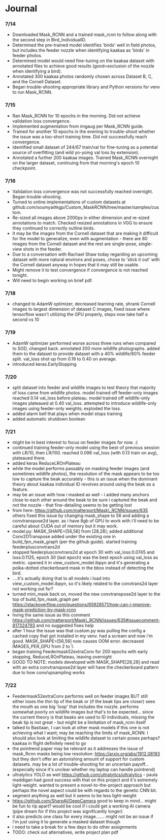 # Journal

### 7/14

* Downloaded Mask\_RCNN and a trained mask\_rcnn to follow along with the second step in Bird\_IndividualID.
* Determined the pre-trained model identifies 'birds' well in field photos, but includes the feeder nozzle when identifying kaakaa as 'birds' in feeder photos.
* Determined model would need fine-tuning on the kaakaa dataset with annotated files to achieve good results (good=exclusion of the nozzle when identifying a bird).
* Annotated 300 kaakaa photos randomly chosen across Dataset B, C, and the Cornell Dataset.
* Began trouble-shooting appropriate library and Python versions for venv to run Mask\_RCNN.

### 7/15

* Ran Mask\_RCNN for 10 epochs in the morning. Did not achieve validation loss convergence.
* Implemented augmentation from imgaug per Mask\_RCNN guide.
* Trained for another 10 epochs in the evening to trouble-shoot whether the issue was a too-short training time. Did not successfully reach convergence.
* Identified small dataset of 244/67 train/val for fine-tuning as a potential source of overfitting (and wild yo-yoing val loss by extension).
* Annotated a further 200 kaakaa images. Trained Mask\_RCNN overnight on the larger dataset, continuing from that morning's epoch 10 checkpoint.

### 7/16

* Validation loss convergence was not successfully reached overnight. Began trouble-shooting.
* Turned to online implementations of custom datasets at github.com/soumyaiitkgp/Custom\_MaskRCNN/tree/master/samples/custom.
* Re-sized all images above 2000px in either dimension and re-sized annotations to match. Checked resized annotations in VGG to ensure they continued to correctly outline birds.
* It may be the images from the Cornell dataset that are making it difficult for the model to generalize, even with augmentation - there are 80 images from the Cornell dataset and the rest are single-pose, single-view shots in the feeder.
* Due to a conversation with Rachael Shaw today regarding an upcoming dataset with more natural environs and poses, chose to 'stick it out' with the Cornell dataset anyway in hopes that it may still be usable.
* Might remove it to test convergence if convergence is not reached tonight.
* Will need to begin working on brief pdf.



### 7/18

* changed to AdamW optimizer, decreased learning rate, shrank Cornell images to largest dimension of dataset C images, fixed issue where tensorflow wasn't utilizing the GPU properly, steps now take half a second vs 10



### 7/19

* AdamW optimizer performed worse across three runs when compared to SGD, changed back. annotated 200 more wildlife photographs. added them to the dataset to provide dataset with a 40% wildlife/60% feeder split. val\_loss shot up from 0.19 to 0.40 on average.
* introduced keras.EarlyStopping



### 7/20

* split dataset into feeder and wildlife images to test theory that majority of loss came from wildlife photos. model trained off feeder-only images reached 0.14 val\_loss before plateau. model trained off wildlife-only images plateaued at 0.40 val\_loss. attempted to introduce wildlife-only images using feeder-only weights; exploded the loss.
* added alarm bell that plays when model stops training
* added automatic shutdown boolean



### 7/21

* might be in best interest to focus on feeder images for now. :(
* continued training feeder-only model using the best-of previous session with LR/10, then LR/100. reached 0.096 val\_loss (with 0.13 train on avg), plateaued there.
* added keras ReduceLROnPlateau
* while the model performs passably on masking feeder images (and sometimes wildlife photos), the resolution of the mask appears to be too low to capture the beak accurately - this is an issue when the dominant theory about kaakaa individual ID revolves around using the beak as a feature.
* may be an issue with how i masked as well - i added many anchors close to each other around the beak to be sure i captured the beak and not the nozzle - that fine-detailing seems to be getting lost
* from here: https://github.com/matterport/Mask\_RCNN/issues/635 others fixed this issue by changing mask\_shape to 56 and adding a convtranspose2d layer. as i have 8gb of GPU to work with i'll need to be careful about CUDA out of memory but it may work.
* model.py: MASK\_SHAPE=\[56,56] from \[28,28]; added additional Conv2DTranspose added under the existing one in build\_fpn\_mask\_graph (per the github guide). started training feederplusconvtrans2d
* stopped feederplusconvtrans2d at epoch 30 with val\_loss:0.0745 and loss:0.1125, epoch 30 (last epoch) was the best epoch using val\_loss as metric. opened it in view\_custom\_model.ibpyn and it's generating a polka-dotted checkerboard mask in the bbox instead of detecting the bird.
* ....it's actually doing that to all models i load into view\_custom\_model.ibpyn, so it's likely related to the convtrans2d layer not working out fsr?
* turned mini\_mask back on, moved the new convtranspose2d layer to the top of build\_fpn\_mask\_graph per https://stackoverflow.com/questions/65928571/how-can-i-improve-mask-prediction-by-mask-rcnn
* hving the same issue as this comment https://github.com/matterport/Mask\_RCNN/issues/635#issuecomment-817324793 and no suggested fixes help
* after 1 hour the issue was that custom.py was pulling the config a cached copy that got installed in my venv. had a scream and now i'm good. MASK\_SHAPE=\[56,56] now causes OOM error. decreased IMAGES\_PER\_GPU from 2 to 1.
* began training Feedermask52extraConv for 200 epochs with early stopping, ReduceLROnPlateau, leaving overnight
* GOOD TO NOTE: models developed with MASK\_SHAPE\[28,28] and read with an extra convtranspose2d layer will have the checkerboard pattern due to how conv/upsampling works



### 7/22

* Feedermask52extraConv performs well on feeder images BUT still either loses the thin tip of the beak or (if the beak tips are closer) sees the mouth as one big 'loop' that includes the nozzle. performs somewhat poorly on wildlife images but that's to be expected... since the current theory is that beaks are used to ID individuals, missing the beak tip is not great - but might be a limitation of mask\_rcnn itself
* talked to Bastiaan, I can look at other mask models if this one is not achieving what I want; may be reaching the limits of mask\_RCNN. I should also look at limiting the wildlife dataset to certain poses perhaps? kaakaa in flight definitely need to go
* the pointrend paper may be relevant as it addresses the issue of mask\_Rcnn masks being low resolution: https://arxiv.org/abs/1912.08193 but they don't offer an astonishing amount of support for custom datasets. may be a lot of trouble-shooting for an uncertain payoff... (especially since it's unclear whether my laptop can handle pointrend)
* ultralytics YOLO as well https://github.com/ultralytics/ultralytics - paula maddigan had good success with that on this project and it's extremely light-weight. wanted to present a novel-to-the-project approach but perhaps the novel aspect could be with regards to the genetic CNN bit.
* segment anything as well but it seems to be less light-weight
* https://github.com/SharpAI/DeepCamera good to keep in mind... might be fun to rip apart? would be cool if i could get a working AI camera (pipe dream for if this project was significantly longer)
* it also predicts one class for every image....... might not be an issue if I'm just using it to generate a masked dataset though 
* i need to take a break for a few days to do other assignments
* TODO: check out alternatives, write project plan pdf
